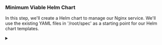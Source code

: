 ### Minimum Viable Helm Chart

In this step, we'll create a Helm chart to manage our Nginx service. We'll use the existing YAML files in '/root/spec' as a starting point for our Helm chart templates.

<details><summary></summary>

### Create Helm Chart from Scratch

First, let's create a new directory for our Helm chart and navigate into it.

```bash
mkdir demo-chart
```{{exec}}

<details><summary></summary>

### Create Chart Structure

Inside your Helm chart folder, create the following directories and files:

```bash
mkdir demo-chart/templates
```{{exec}}

<details><summary></summary>

### Copy YAML files

Copy the existing 'deployment.yaml', 'service.yaml', and 'pvc.yaml' files from '/root/spec' into the 'templates' directory.

```bash
cp /root/spec/deployment.yaml demo-chart/templates/deployment.yaml
cp /root/spec/service.yaml demo-chart/templates/service.yaml
cp /root/spec/configmap.yaml demo-chart/templates/configmap.yaml

```{{exec}}

<details><summary></summary>

### Create Chart Metadata

Create a 'Chart.yaml' file for the Helm chart's metadata.

<!-- speaker script:
The Chart.yaml file contains metadata about the chart, including the name, version, and description. This is the minimum required metadata for a Helm chart.
-->

```bash
cat << EOF > demo-chart/Chart.yaml
apiVersion: v2
name: demo-chart
version: 0.1.0
EOF
```{{exec}}


## Customize the Chart

Update 'deployment.yaml' file to use the values from 'values.yaml'.

### deployment.yaml

Update 'deployment.yaml' file to use 'replicas' from 'values.yaml'.

```bash
vi demo-chart/templates/deployment.yaml
```{{exec}}

```yaml
{{ .Values.replicas }}
```{{copy}}


<details><summary></summary>

### configmap.yaml

Update 'configmap.yaml' file to use 'color' from 'values.yaml'.

```bash
vi demo-chart/templates/configmap.yaml
```{{exec}}

```yaml
{{ .Values.color }}
```{{copy}}

<details><summary></summary>

### service.yaml

Update 'service.yaml' file to use 'port' from 'values.yaml'.

```bash
vi demo-chart/templates/service.yaml
```{{exec}}

```yaml
{{ .Values.port }}
```{{copy}}

<details><summary></summary>

Put defaults for those values into values.yaml


```bash
cat << EOF > demo-chart/values.yaml
replicas: 1
color: teal
port: 81
EOF
```{{exec}}

<details><summary></summary>


That's it.

<!-- speaker script:
We've created a minimum viable Helm chart.
-->

<details><summary></summary>

### Deploy Helm Chart

Now that our Helm chart is ready, let's deploy it.

create a namespace for the service.

```bash
kubectl create namespace demo
```{{exec}}


```bash
helm install my-release demo-chart -n demo
```{{exec}}

<details><summary></summary>

### Verify Deployment

<!-- speaker script:
Did it work? Let's check.
-->


Check that the Helm release is deployed and the service is running.

```bash
helm list -n demo
```{{exec}}



```bash
kubectl get services -n demo
```{{exec}}


<details><summary></summary>

### View in browser

Forward the port to access the service.

```bash
kubectl port-forward -n demo --address 0.0.0.0 service/demo-service 81:81
```{{exec}}

Link to the service in the browser:

{{TRAFFIC_HOST1_81}}
